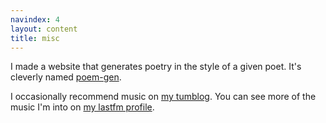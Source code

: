 ```yaml
---
navindex: 4
layout: content
title: misc
---
```


I made a website that generates poetry in the style of a given poet.
It's cleverly named [poem-gen](http://poem-gen.com).

I occasionally recommend music on [my tumblog](http://funsafemath.tumblr.com).
You can see more of the music I'm into on [my lastfm
profile](http://www.last.fm/user/bboston7).
